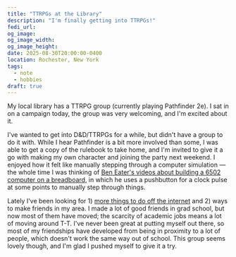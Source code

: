 ```yaml
---
title: "TTRPGs at the Library"
description: "I'm finally getting into TTRPGs!"
fedi_url:
og_image:
og_image_width:
og_image_height:
date: 2025-08-30T20:00:00-0400
location: Rochester, New York
tags:
  - note
  - hobbies
draft: true
---
```


My local library has a TTRPG group (currently playing Pathfinder 2e). I sat in on a campaign today, the group was very welcoming, and I'm excited about it.

I've wanted to get into D&D/TTRPGs for a while, but didn't have a group to do it with. While I hear Pathfinder is a bit more involved than some, I was able to get a copy of the rulebook to take home, and I'm invited to give it a go with making my own character and joining the party next weekend. I enjoyed how it felt like manually stepping through a computer simulation — the whole time I was thinking of [Ben Eater's videos about building a 6502 computer on a breadboard](https://www.youtube.com/watch?v=LnzuMJLZRdU&list=PLowKtXNTBypFbtuVMUVXNR0z1mu7dp7eH&index=2&t=1300s), in which he uses a pushbutton for a clock pulse at some points to manually step through things.

Lately I've been looking for 1) [more things to do off the internet](/notes/2025/08/re-turning-towards-the-positive/) and 2) ways to make friends in my area. I made a lot of good friends in grad school, but now most of them have moved; the scarcity of academic jobs means a lot of moving around T-T. I've never been great at putting myself out there, so most of my friendships have developed from being in proximity to a lot of people, which doesn't work the same way out of school. This group seems lovely though, and I'm glad I pushed myself to give it a try.

